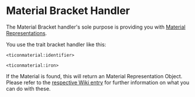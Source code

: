 # Material Bracket Handler

The Material Bracket handler's sole purpose is providing you with [Material Representations](/Mods/ContentTweaker/Tinkers_Construct/Material/).

You use the trait bracket handler like this:

```
<ticonmaterial:identifier>

<ticonmaterial:iron>
```

If the Material is found, this will return an Material Representation Object.
Please refer to the [respective Wiki entry](/Mods/ContentTweaker/Tinkers_Construct/Material/) for further information on what you can do with these.
